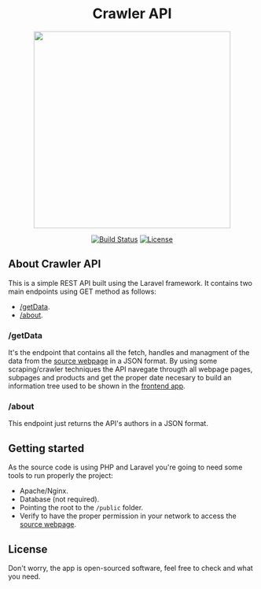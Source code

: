 
<h1 align="center">Crawler API</h1>

<p align="center"><a href="https://laravel.com" target="_blank"><img src="https://raw.githubusercontent.com/laravel/art/master/logo-lockup/5%20SVG/2%20CMYK/1%20Full%20Color/laravel-logolockup-cmyk-red.svg" width="400"></a></p>

<p align="center">
<a href="https://travis-ci.org/laravel/framework"><img src="https://travis-ci.org/laravel/framework.svg" alt="Build Status"></a>
<a href="https://packagist.org/packages/laravel/framework"><img src="https://img.shields.io/packagist/l/laravel/framework" alt="License"></a>
</p>

## About Crawler API

This is a simple REST API built using the Laravel framework. It contains two main endpoints using GET method as follows:

- [/getData](https://cryptic-badlands-15292.herokuapp.com/getData).
- [/about](https://cryptic-badlands-15292.herokuapp.com/about).

### /getData

It's the endpoint that contains all the fetch, handles and managment of the data from the [source webpage](https://tentreem.mywhc.ca/devtest/products/) in a JSON format. By using some scraping/crawler techniques the API navegate througth all webpage pages, subpages and products and get the proper date necesary to build an information tree used to be shown in the [frontend app](https://github.com/fabiangothman/crawler-app).

### /about

This endpoint just returns the API's authors in a JSON format.

## Getting started

As the source code is using PHP and Laravel you're going to need some tools to run properly the project:
- Apache/Nginx.
- Database (not required).
- Pointing the root to the `/public` folder.
- Verify to have the proper permission in your network to access the [source webpage](https://tentreem.mywhc.ca/devtest/products/).

## License

Don't worry, the app is open-sourced software, feel free to check and what you need.
